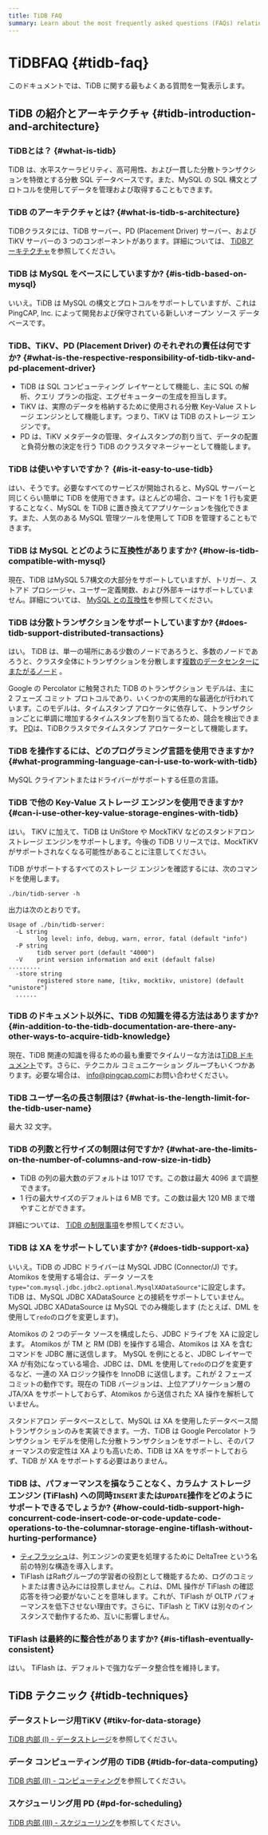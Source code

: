 ```yaml
---
title: TiDB FAQ
summary: Learn about the most frequently asked questions (FAQs) relating to TiDB.
---
```


# TiDBFAQ {#tidb-faq}

<!-- markdownlint-disable MD026 -->

このドキュメントでは、TiDB に関する最もよくある質問を一覧表示します。

## TiDB の紹介とアーキテクチャ {#tidb-introduction-and-architecture}

### TiDBとは？ {#what-is-tidb}

TiDB は、水平スケーラビリティ、高可用性、および一貫した分散トランザクションを特徴とする分散 SQL データベースです。また、MySQL の SQL 構文とプロトコルを使用してデータを管理および取得することもできます。

### TiDB のアーキテクチャとは? {#what-is-tidb-s-architecture}

TiDBクラスタには、TiDB サーバー、PD (Placement Driver) サーバー、および TiKV サーバーの 3 つのコンポーネントがあります。詳細については、 [TiDBアーキテクチャ](/tidb-architecture.md)を参照してください。

### TiDB は MySQL をベースにしていますか? {#is-tidb-based-on-mysql}

いいえ。TiDB は MySQL の構文とプロトコルをサポートしていますが、これは PingCAP, Inc. によって開発および保守されている新しいオープン ソース データベースです。

### TiDB、TiKV、PD (Placement Driver) のそれぞれの責任は何ですか? {#what-is-the-respective-responsibility-of-tidb-tikv-and-pd-placement-driver}

-   TiDB は SQL コンピューティング レイヤーとして機能し、主に SQL の解析、クエリ プランの指定、エグゼキューターの生成を担当します。
-   TiKV は、実際のデータを格納するために使用される分散 Key-Value ストレージ エンジンとして機能します。つまり、TiKV は TiDB のストレージ エンジンです。
-   PD は、TiKV メタデータの管理、タイムスタンプの割り当て、データの配置と負荷分散の決定を行う TiDB のクラスタマネージャーとして機能します。

### TiDB は使いやすいですか？ {#is-it-easy-to-use-tidb}

はい、そうです。必要なすべてのサービスが開始されると、MySQL サーバーと同じくらい簡単に TiDB を使用できます。ほとんどの場合、コードを 1 行も変更することなく、MySQL を TiDB に置き換えてアプリケーションを強化できます。また、人気のある MySQL 管理ツールを使用して TiDB を管理することもできます。

### TiDB は MySQL とどのように互換性がありますか? {#how-is-tidb-compatible-with-mysql}

現在、TiDB はMySQL 5.7構文の大部分をサポートしていますが、トリガー、ストアド プロシージャ、ユーザー定義関数、および外部キーはサポートしていません。詳細については、 [MySQL との互換性](/mysql-compatibility.md)を参照してください。

### TiDB は分散トランザクションをサポートしていますか? {#does-tidb-support-distributed-transactions}

はい。 TiDB は、単一の場所にある少数のノードであろうと、多数のノードであろうと、クラスタ全体にトランザクションを分散します[複数のデータセンターにまたがるノード](/multi-data-centers-in-one-city-deployment.md) 。

Google の Percolator に触発された TiDB のトランザクション モデルは、主に 2 フェーズ コミット プロトコルであり、いくつかの実用的な最適化が行われています。このモデルは、タイムスタンプ アロケータに依存して、トランザクションごとに単調に増加するタイムスタンプを割り当てるため、競合を検出できます。 [PD](/tidb-architecture.md#placement-driver-pd-server)は、TiDBクラスタでタイムスタンプ アロケーターとして機能します。

### TiDB を操作するには、どのプログラミング言語を使用できますか? {#what-programming-language-can-i-use-to-work-with-tidb}

MySQL クライアントまたはドライバーがサポートする任意の言語。

### TiDB で他の Key-Value ストレージ エンジンを使用できますか? {#can-i-use-other-key-value-storage-engines-with-tidb}

はい。 TiKV に加えて、TiDB は UniStore や MockTiKV などのスタンドアロン ストレージ エンジンをサポートします。今後の TiDB リリースでは、MockTiKV がサポートされなくなる可能性があることに注意してください。

TiDB がサポートするすべてのストレージ エンジンを確認するには、次のコマンドを使用します。


```shell
./bin/tidb-server -h
```

出力は次のとおりです。

```shell
Usage of ./bin/tidb-server:
  -L string
        log level: info, debug, warn, error, fatal (default "info")
  -P string
        tidb server port (default "4000")
  -V    print version information and exit (default false)
.........
  -store string
        registered store name, [tikv, mocktikv, unistore] (default "unistore")
  ......
```

### TiDB のドキュメント以外に、TiDB の知識を得る方法はありますか? {#in-addition-to-the-tidb-documentation-are-there-any-other-ways-to-acquire-tidb-knowledge}

現在、TiDB 関連の知識を得るための最も重要でタイムリーな方法は[TiDB ドキュメント](/overview.md#tidb-introduction)です。さらに、テクニカル コミュニケーション グループもいくつかあります。必要な場合は、 [info@pingcap.com](mailto:info@pingcap.com)にお問い合わせください。

### TiDB ユーザー名の長さ制限は? {#what-is-the-length-limit-for-the-tidb-user-name}

最大 32 文字。

### TiDB の列数と行サイズの制限は何ですか? {#what-are-the-limits-on-the-number-of-columns-and-row-size-in-tidb}

-   TiDB の列の最大数のデフォルトは 1017 です。この数は最大 4096 まで調整できます。
-   1 行の最大サイズのデフォルトは 6 MB です。この数は最大 120 MB まで増やすことができます。

詳細については、 [TiDB の制限事項](/tidb-limitations.md)を参照してください。

### TiDB は XA をサポートしていますか? {#does-tidb-support-xa}

いいえ。TiDB の JDBC ドライバーは MySQL JDBC (Connector/J) です。 Atomikos を使用する場合は、データ ソースを`type="com.mysql.jdbc.jdbc2.optional.MysqlXADataSource"`に設定します。 TiDB は、MySQL JDBC XADataSource との接続をサポートしていません。 MySQL JDBC XADataSource は MySQL でのみ機能します (たとえば、DML を使用して`redo`のログを変更します)。

Atomikos の 2 つのデータ ソースを構成したら、JDBC ドライブを XA に設定します。 Atomikos が TM と RM (DB) を操作する場合、Atomikos は XA を含むコマンドを JDBC 層に送信します。 MySQL を例にとると、JDBC レイヤーで XA が有効になっている場合、JDBC は、DML を使用して`redo`のログを変更するなど、一連の XA ロジック操作を InnoDB に送信します。これが 2 フェーズ コミットの動作です。現在の TiDB バージョンは、上位アプリケーション層の JTA/XA をサポートしておらず、Atomikos から送信された XA 操作を解析していません。

スタンドアロン データベースとして、MySQL は XA を使用したデータベース間トランザクションのみを実装できます。一方、TiDB は Google Percolator トランザクション モデルを使用した分散トランザクションをサポートし、そのパフォーマンスの安定性は XA よりも高いため、TiDB は XA をサポートしておらず、TiDB が XA をサポートする必要はありません。

### TiDB は、パフォーマンスを損なうことなく、カラムナ ストレージ エンジン (TiFlash) への同時<code>INSERT</code>または<code>UPDATE</code>操作をどのようにサポートできるでしょうか? {#how-could-tidb-support-high-concurrent-code-insert-code-or-code-update-code-operations-to-the-columnar-storage-engine-tiflash-without-hurting-performance}

-   [ティフラッシュ](/tiflash/tiflash-overview.md)は、列エンジンの変更を処理するために DeltaTree という名前の特別な構造を導入します。
-   TiFlash はRaftグループの学習者の役割として機能するため、ログのコミットまたは書き込みには投票しません。これは、DML 操作が TiFlash の確認応答を待つ必要がないことを意味します。これが、TiFlash が OLTP パフォーマンスを低下させない理由です。さらに、TiFlash と TiKV は別々のインスタンスで動作するため、互いに影響しません。

### TiFlash は最終的に整合性がありますか? {#is-tiflash-eventually-consistent}

はい。 TiFlash は、デフォルトで強力なデータ整合性を維持します。

## TiDB テクニック {#tidb-techniques}

### データストレージ用TiKV {#tikv-for-data-storage}

[TiDB 内部 (I) - データストレージ](https://en.pingcap.com/blog/tidb-internal-data-storage/)を参照してください。

### データ コンピューティング用の TiDB {#tidb-for-data-computing}

[TiDB 内部 (II) - コンピューティング](https://en.pingcap.com/blog/tidb-internal-computing/)を参照してください。

### スケジューリング用 PD {#pd-for-scheduling}

[TiDB 内部 (III) - スケジューリング](https://en.pingcap.com/blog/tidb-internal-scheduling/)を参照してください。
